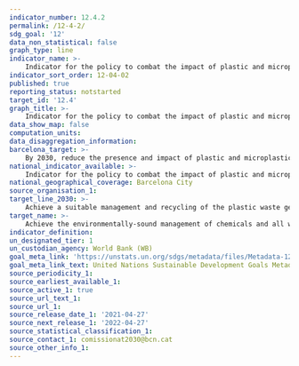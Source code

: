 ```yaml
---
indicator_number: 12.4.2
permalink: /12-4-2/
sdg_goal: '12'
data_non_statistical: false
graph_type: line
indicator_name: >-
    Indicator for the policy to combat the impact of plastic and microplastics on Barcelona’s environment (to be determined)
indicator_sort_order: 12-04-02
published: true
reporting_status: notstarted
target_id: '12.4'
graph_title: >-
    Indicator for the policy to combat the impact of plastic and microplastics on Barcelona’s environment (to be determined)
data_show_map: false
computation_units: 
data_disaggregation_information:
barcelona_target: >-
    By 2030, reduce the presence and impact of plastic and microplastics in Barcelona’s environment
national_indicator_available: >-
    Indicator for the policy to combat the impact of plastic and microplastics on Barcelona’s environment (to be determined)
national_geographical_coverage: Barcelona City
source_organisation_1: 
target_line_2030: >-
    Achieve a suitable management and recycling of the plastic waste generated. Target value 2030: Pending data
target_name: >-
    Achieve the environmentally-sound management of chemicals and all waste products throughout their life cycle, in accordance with agreed international frameworks, and significantly reduce their release into the atmosphere, water and soil in order to minimise their adverse impacts on human health and the environment
indicator_definition:
un_designated_tier: 1
un_custodian_agency: World Bank (WB)
goal_meta_link: 'https://unstats.un.org/sdgs/metadata/files/Metadata-12-04-02.pdf'
goal_meta_link_text: United Nations Sustainable Development Goals Metadata (pdf 894kB)
source_periodicity_1: 
source_earliest_available_1: 
source_active_1: true
source_url_text_1:
source_url_1: 
source_release_date_1: '2021-04-27'
source_next_release_1: '2022-04-27'
source_statistical_classification_1: 
source_contact_1: comissionat2030@bcn.cat
source_other_info_1:
---
```


